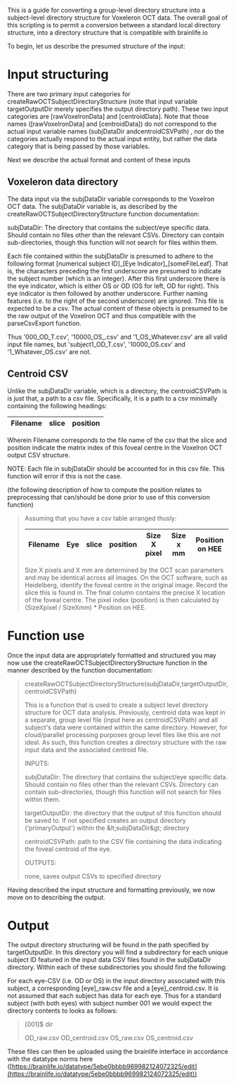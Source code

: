 This is a guide for converting a group-level directory structure into a subject-level directory structure for Voxeleron OCT data. The overall goal of this scripting is to permit a conversion between a standard local directory structure, into a directory structure that is compatible with brainlife.io

To begin, let us describe the presumed structure of the input:

# Input structuring

There are two primary input categories for createRawOCTSubjectDirectoryStructure (note that input variable targetOutputDir merely specifies the output directory path). These two input categories are [rawVoxelronData] and [centroidData]. Note that those names ([rawVoxelronData] and [centroidData]) do not correspond to the actual input variable names (subjDataDir andcentroidCSVPath) , nor do the categories actually respond to the actual input entity, but rather the data category that is being passed by those variables.

Next we describe the actual format and content of these inputs

## Voxeleron data directory

The data input via the subjDataDir variable corresponds to the Voxelron OCT data. The subjDataDir variable is, as described by the createRawOCTSubjectDirectoryStructure function documentation:

subjDataDir: The directory that contains the subject/eye specific data. Should contain no files other than the relevant CSVs. Directory can contain sub-directories, though this function will not search for files within them.

Each file contained within the subjDataDir is presumed to adhere to the following format [numerical subject ID]\_[Eye Indicator]\_[someFileLeaf]. That is, the characters preceding the first underscore are presumed to indicate the subject number (which is an integer). After this first underscore there is the eye indicator, which is either OS or OD (OS for left, OD for right). This eye indicator is then followed by another underscore. Further naming features (i.e. to the right of the second underscore) are ignored. This file is expected to be a csv. The actual content of these objects is presumed to be the raw output of the Voxelron OCT and thus compatible with the parseCsvExport function.

Thus &#39;000\_OD\_T.csv&#39;, &#39;10000\_OS\_.csv&#39; and &#39;1\_OS\_Whatever.csv&#39; are all valid input file names, but &#39;subject1\_OD\_T.csv&#39;, &#39;10000\_OS.csv&#39; and &#39;1\_Whatever\_OS.csv&#39; are not.

## Centroid CSV

Unlike the subjDataDir variable, which is a directory, the centroidCSVPath is is just that, a path to a csv file. Specifically, it is a path to a csv minimally containing the following headings:

| Filename | slice | position |
| --- | --- | --- |

Wherein Filename corresponds to the file name of the csv that the slice and position indicate the matrix index of this foveal centre in the Voxelron OCT output CSV structure.

NOTE: Each file in subjDataDir should be accounted for in this csv file. This function will error if this is not the case.

(the following description of how to compute the position relates to preprocessing that can/should be done prior to use of this conversion function)

> Assuming that you have a csv table arranged thusly:
> 
> | Filename | Eye | slice | position | Size X pixel | Size x mm | Position on HEE |
> | --- | --- | --- | --- | --- | --- | --- |
> 
> Size X pixels and X mm are determined by the OCT scan parameters and may be identical across all images. On the OCT software, such as Heidelberg, identify the foveal centre in the original image. Record the slice this is found in. The final column contains the precise X location of the foveal centre. The pixel index (position) is then calculated by (SizeXpixel / SizeXmm) \* Position on HEE.

# Function use

Once the input data are appropriately formatted and structured you may now use the createRawOCTSubjectDirectoryStructure function in the manner described by the function documentation:

> createRawOCTSubjectDirectoryStructure(subjDataDir,targetOutputDir, centroidCSVPath)
> 
> This is a function that is used to create a subject level directory structure for OCT data analysis. Previously, centroid data was kept in a separate, group level file (input here as centroidCSVPath) and all subject&#39;s data were contained within the same directory. However, for cloud/parallel processing purposes group level files like this are not ideal. As such, this function creates a directory structure with the raw input data and the associated centroid file.
>
> INPUTS:
> 
> subjDataDir: The directory that contains the subject/eye specific data. Should contain no files other than the relevant CSVs. Directory can contain sub-directories, though this function will not search for files within them.
> 
> targetOutputDir: the directory that the output of this function should be saved to. If not specified creates an output directory (&#39;primaryOutput&#39;) within the \&lt;subjDataDir\&gt; directory
> 
> centroidCSVPath: path to the CSV file containing the data indicating the foveal centroid of the eye.
>
> OUTPUTS:
>
> none, saves output CSVs to specified directory

Having described the input structure and formatting previously, we now move on to describing the output.

# Output

The output directory structuring will be found in the path specified by targetOutputDir. In this directory you will find a subdirectory for each unique subject ID featured in the input data CSV files found in the subjDataDir directory. Within each of these subdirectories you should find the following:

For each eye-CSV (i.e. OD or OS) in the input directory associated with this subject, a corresponding [eye]\_raw.csv file and a [eye]\_centroid.csv. It is not assumed that each subject has data for each eye. Thus for a standard subject (with both eyes) with subject number 001 we would expect the directory contents to looks as follows:

>[001]$ dir
>
> OD\_raw.csv OD\_centroid.csv OS\_raw.csv OS\_centroid.csv


These files can then be uploaded using the brainlife interface in accordance with the datatype norms here ([https://brainlife.io/datatype/5ebe0bbbb969982124072325/edit](https://brainlife.io/datatype/5ebe0bbbb969982124072325/edit))
